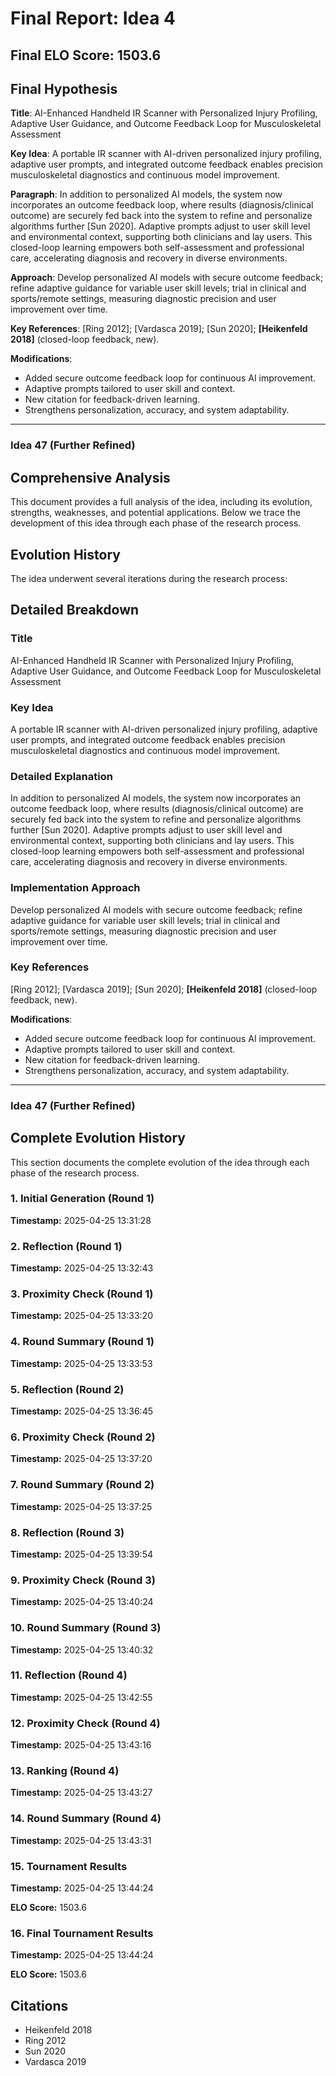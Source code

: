 # Final Report: Idea 4

## Final ELO Score: 1503.6

## Final Hypothesis

**Title**: AI-Enhanced Handheld IR Scanner with Personalized Injury Profiling, Adaptive User Guidance, and Outcome Feedback Loop for Musculoskeletal Assessment

**Key Idea**: A portable IR scanner with AI-driven personalized injury profiling, adaptive user prompts, and integrated outcome feedback enables precision musculoskeletal diagnostics and continuous model improvement.

**Paragraph**: In addition to personalized AI models, the system now incorporates an outcome feedback loop, where results (diagnosis/clinical outcome) are securely fed back into the system to refine and personalize algorithms further [Sun 2020]. Adaptive prompts adjust to user skill level and environmental context, supporting both clinicians and lay users. This closed-loop learning empowers both self-assessment and professional care, accelerating diagnosis and recovery in diverse environments.

**Approach**: Develop personalized AI models with secure outcome feedback; refine adaptive guidance for variable user skill levels; trial in clinical and sports/remote settings, measuring diagnostic precision and user improvement over time.

**Key References**: [Ring 2012]; [Vardasca 2019]; [Sun 2020]; **[Heikenfeld 2018]** (closed-loop feedback, new).

**Modifications**:
- Added secure outcome feedback loop for continuous AI improvement.
- Adaptive prompts tailored to user skill and context.
- New citation for feedback-driven learning.
- Strengthens personalization, accuracy, and system adaptability.

---

### Idea 47 (Further Refined)

## Comprehensive Analysis

This document provides a full analysis of the idea, including its evolution, strengths, weaknesses, and potential applications. Below we trace the development of this idea through each phase of the research process.

## Evolution History

The idea underwent several iterations during the research process:

## Detailed Breakdown

### Title

AI-Enhanced Handheld IR Scanner with Personalized Injury Profiling, Adaptive User Guidance, and Outcome Feedback Loop for Musculoskeletal Assessment

### Key Idea

A portable IR scanner with AI-driven personalized injury profiling, adaptive user prompts, and integrated outcome feedback enables precision musculoskeletal diagnostics and continuous model improvement.

### Detailed Explanation

In addition to personalized AI models, the system now incorporates an outcome feedback loop, where results (diagnosis/clinical outcome) are securely fed back into the system to refine and personalize algorithms further [Sun 2020]. Adaptive prompts adjust to user skill level and environmental context, supporting both clinicians and lay users. This closed-loop learning empowers both self-assessment and professional care, accelerating diagnosis and recovery in diverse environments.

### Implementation Approach

Develop personalized AI models with secure outcome feedback; refine adaptive guidance for variable user skill levels; trial in clinical and sports/remote settings, measuring diagnostic precision and user improvement over time.

### Key References

[Ring 2012]; [Vardasca 2019]; [Sun 2020]; **[Heikenfeld 2018]** (closed-loop feedback, new).

**Modifications**:
- Added secure outcome feedback loop for continuous AI improvement.
- Adaptive prompts tailored to user skill and context.
- New citation for feedback-driven learning.
- Strengthens personalization, accuracy, and system adaptability.

---

### Idea 47 (Further Refined)

## Complete Evolution History

This section documents the complete evolution of the idea through each phase of the research process.

### 1. Initial Generation (Round 1)
**Timestamp:** 2025-04-25 13:31:28



### 2. Reflection (Round 1)
**Timestamp:** 2025-04-25 13:32:43



### 3. Proximity Check (Round 1)
**Timestamp:** 2025-04-25 13:33:20



### 4. Round Summary (Round 1)
**Timestamp:** 2025-04-25 13:33:53



### 5. Reflection (Round 2)
**Timestamp:** 2025-04-25 13:36:45



### 6. Proximity Check (Round 2)
**Timestamp:** 2025-04-25 13:37:20



### 7. Round Summary (Round 2)
**Timestamp:** 2025-04-25 13:37:25



### 8. Reflection (Round 3)
**Timestamp:** 2025-04-25 13:39:54



### 9. Proximity Check (Round 3)
**Timestamp:** 2025-04-25 13:40:24



### 10. Round Summary (Round 3)
**Timestamp:** 2025-04-25 13:40:32



### 11. Reflection (Round 4)
**Timestamp:** 2025-04-25 13:42:55



### 12. Proximity Check (Round 4)
**Timestamp:** 2025-04-25 13:43:16



### 13. Ranking (Round 4)
**Timestamp:** 2025-04-25 13:43:27



### 14. Round Summary (Round 4)
**Timestamp:** 2025-04-25 13:43:31



### 15. Tournament Results
**Timestamp:** 2025-04-25 13:44:24

**ELO Score:** 1503.6



### 16. Final Tournament Results
**Timestamp:** 2025-04-25 13:44:24

**ELO Score:** 1503.6



## Citations

- Heikenfeld 2018
- Ring 2012
- Sun 2020
- Vardasca 2019
